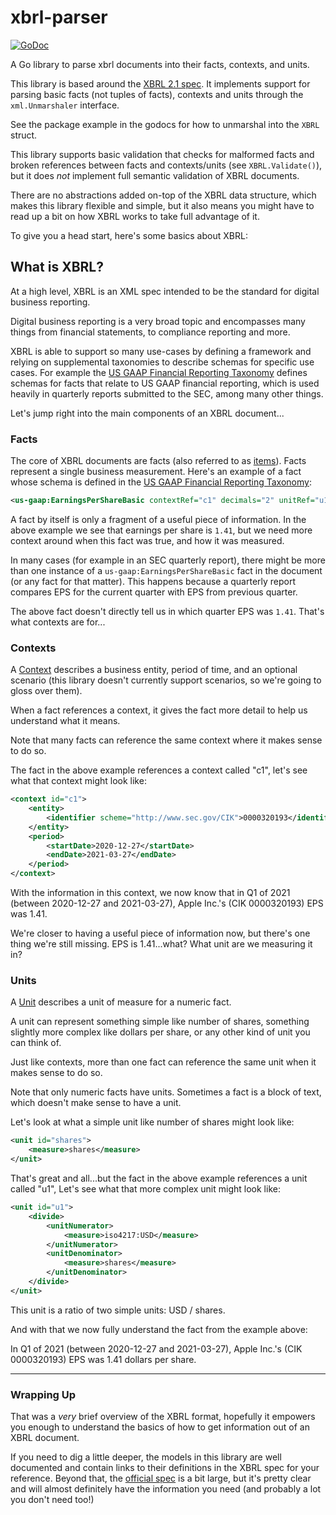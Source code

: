 # xbrl-parser

[![GoDoc](https://godoc.org/github.com/polygon-io/xbrl-parser?status.svg)](https://godoc.org/github.com/polygon-io/xbrl-parser)

A Go library to parse xbrl documents into their facts, contexts, and units.

This library is based around the [XBRL 2.1 spec](https://www.xbrl.org/Specification/XBRL-2.1/REC-2003-12-31/XBRL-2.1-REC-2003-12-31+corrected-errata-2013-02-20.html).
It implements support for parsing basic facts (not tuples of facts), contexts and units through the `xml.Unmarshaler` interface.
 
See the package example in the godocs for how to unmarshal into the `XBRL` struct.

This library supports basic validation that checks for malformed facts and broken references between facts and contexts/units (see `XBRL.Validate()`),
but it does _not_ implement full semantic validation of XBRL documents.

There are no abstractions added on-top of the XBRL data structure, which makes this library flexible and simple,
but it also means you might have to read up a bit on how XBRL works to take full advantage of it.

To give you a head start, here's some basics about XBRL:

## What is XBRL?

At a high level, XBRL is an XML spec intended to be the standard for digital business reporting.

Digital business reporting is a very broad topic and encompasses many things from financial statements, to compliance reporting and more.

XBRL is able to support so many use-cases by defining a framework and relying on supplemental taxonomies to describe schemas for specific use cases.
For example the [US GAAP Financial Reporting Taxonomy](https://xbrl.us/xbrl-taxonomy/2021-us-gaap/) defines schemas for
facts that relate to US GAAP financial reporting, which is used heavily in quarterly reports submitted to the SEC, among many other things.

Let's jump right into the main components of an XBRL document... 

### Facts

The core of XBRL documents are facts (also referred to as [items](https://www.xbrl.org/Specification/XBRL-2.1/REC-2003-12-31/XBRL-2.1-REC-2003-12-31+corrected-errata-2013-02-20.html#_4.6)).
Facts represent a single business measurement.
Here's an example of a fact whose schema is defined in the [US GAAP Financial Reporting Taxonomy](https://xbrl.us/xbrl-taxonomy/2021-us-gaap/):

```xml
<us-gaap:EarningsPerShareBasic contextRef="c1" decimals="2" unitRef="u1">1.41</us-gaap:EarningsPerShareBasic>
```

A fact by itself is only a fragment of a useful piece of information. 
In the above example we see that earnings per share is `1.41`,
but we need more context around when this fact was true, and how it was measured.

In many cases (for example in an SEC quarterly report),
there might be more than one instance of a `us-gaap:EarningsPerShareBasic` fact in the document (or any fact for that matter).
This happens because a quarterly report compares EPS for the current quarter with EPS from previous quarter.  

The above fact doesn't directly tell us in which quarter EPS was `1.41`. That's what contexts are for...

### Contexts

A [Context](https://www.xbrl.org/Specification/XBRL-2.1/REC-2003-12-31/XBRL-2.1-REC-2003-12-31+corrected-errata-2013-02-20.html#_4.7)
describes a business entity, period of time, and an optional scenario (this library doesn't currently support scenarios, so we're going to gloss over them).  

When a fact references a context, it gives the fact more detail to help us understand what it means.

Note that many facts can reference the same context where it makes sense to do so.

The fact in the above example references a context called "c1", let's see what that context might look like:
```xml
<context id="c1">
    <entity>
        <identifier scheme="http://www.sec.gov/CIK">0000320193</identifier>
    </entity>
    <period>
        <startDate>2020-12-27</startDate>
        <endDate>2021-03-27</endDate>
    </period>
</context>
```

With the information in this context, we now know that in Q1 of 2021 (between 2020-12-27 and 2021-03-27), Apple Inc.'s (CIK 0000320193) EPS was 1.41.

We're closer to having a useful piece of information now, but there's one thing we're still missing.
EPS is 1.41...what? What unit are we measuring it in?

### Units

A [Unit](https://www.xbrl.org/Specification/XBRL-2.1/REC-2003-12-31/XBRL-2.1-REC-2003-12-31+corrected-errata-2013-02-20.html#_4.8)
describes a unit of measure for a numeric fact.

A unit can represent something simple like number of shares, 
something slightly more complex like dollars per share, 
or any other kind of unit you can think of.

Just like contexts, more than one fact can reference the same unit when it makes sense to do so.

Note that only numeric facts have units. 
Sometimes a fact is a block of text, which doesn't make sense to have a unit.

Let's look at what a simple unit like number of shares might look like:
```xml
<unit id="shares">
    <measure>shares</measure>
</unit>
```

That's great and all...but the fact in the above example references a unit called "u1", 
Let's see what that more complex unit might look like:
```xml
<unit id="u1">
    <divide>
        <unitNumerator>
            <measure>iso4217:USD</measure>
        </unitNumerator>
        <unitDenominator>
            <measure>shares</measure>
        </unitDenominator>
    </divide>
</unit>
```

This unit is a ratio of two simple units: USD / shares.

And with that we now fully understand the fact from the example above:

In Q1 of 2021 (between 2020-12-27 and 2021-03-27), Apple Inc.'s (CIK 0000320193) EPS was 1.41 dollars per share.

---

### Wrapping Up

That was a _very_ brief overview of the XBRL format, 
hopefully it empowers you enough to understand the basics of how to get information out of an XBRL document.

If you need to dig a little deeper, the models in this library are well documented and contain links to their definitions in the XBRL spec for your reference.
Beyond that, the [official spec](https://www.xbrl.org/Specification/XBRL-2.1/REC-2003-12-31/XBRL-2.1-REC-2003-12-31+corrected-errata-2013-02-20.html)
is a bit large, but it's pretty clear and will almost definitely have the information you need (and probably a lot you don't need too!)
